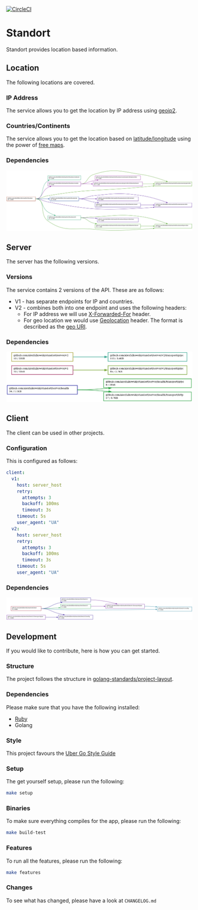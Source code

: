 [![CircleCI](https://circleci.com/gh/alexfalkowski/standort.svg?style=svg)](https://circleci.com/gh/alexfalkowski/standort)

# Standort

Standort provides location based information.

## Location

The following locations are covered.

### IP Address

The service allows you to get the location by IP address using [geoip2](https://github.com/IncSW/geoip2).

### Countries/Continents

The service allows you to get the location based on [latitude/longitude](https://www.latlong.net/) using the power of [free maps](https://geojson-maps.ash.ms/).

### Dependencies

![Dependencies](./assets/location.png)

## Server

The server has the following versions.

### Versions

The service contains 2 versions of the API. These are as follows:
- V1 - has separate endpoints for IP and countries.
- V2 - combines both into one endpoint and uses the following headers:
  - For IP address we will use [X-Forwarded-For](https://developer.mozilla.org/en-US/docs/Web/HTTP/Headers/X-Forwarded-For) header.
  - For geo location we would use [Geolocation](http://tools.ietf.org/html/draft-thomson-geopriv-http-geolocation-00) header. The format is described as the [geo URI](https://www.rfc-editor.org/rfc/rfc5870).

### Dependencies

![Dependencies](./assets/server.png)

## Client

The client can be used in other projects.

### Configuration

This is configured as follows:

```yaml
client:
  v1:
    host: server_host
    retry:
      attempts: 3
      backoff: 100ms
      timeout: 3s
    timeout: 5s
    user_agent: "UA"
  v2:
    host: server_host
    retry:
      attempts: 3
      backoff: 100ms
      timeout: 3s
    timeout: 5s
    user_agent: "UA"
```

### Dependencies

![Dependencies](./assets/client.png)

## Development

If you would like to contribute, here is how you can get started.

### Structure

The project follows the structure in [golang-standards/project-layout](https://github.com/golang-standards/project-layout).

### Dependencies

Please make sure that you have the following installed:
- [Ruby](.ruby-version)
- Golang

### Style

This project favours the [Uber Go Style Guide](https://github.com/uber-go/guide/blob/master/style.md)

### Setup

The get yourself setup, please run the following:

```sh
make setup
```

### Binaries

To make sure everything compiles for the app, please run the following:

```sh
make build-test
```

### Features

To run all the features, please run the following:

```sh
make features
```

### Changes

To see what has changed, please have a look at `CHANGELOG.md`

